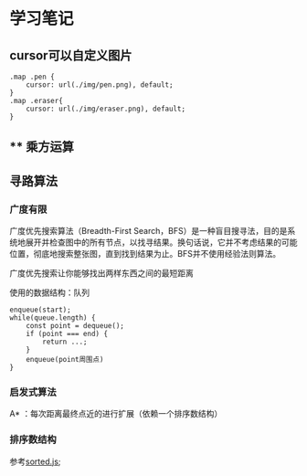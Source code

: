 # 学习笔记

## cursor可以自定义图片
```
.map .pen {
    cursor: url(./img/pen.png), default;
}
.map .eraser{
    cursor: url(./img/eraser.png), default;
}
```
## ** 乘方运算


## 寻路算法
### 广度有限
广度优先搜索算法（Breadth-First Search，BFS）是一种盲目搜寻法，目的是系统地展开并检查图中的所有节点，以找寻结果。换句话说，它并不考虑结果的可能位置，彻底地搜索整张图，直到找到结果为止。BFS并不使用经验法则算法。

广度优先搜索让你能够找出两样东西之间的最短距离

使用的数据结构：队列

```
enqueue(start);
while(queue.length) {
    const point = dequeue();
    if (point === end) {
        return ...;
    }
    enqueue(point周围点)
}
```

### 启发式算法
  
A* ：每次距离最终点近的进行扩展（依赖一个排序数结构）

### 排序数结构

参考[sorted.js](./sorted.js);